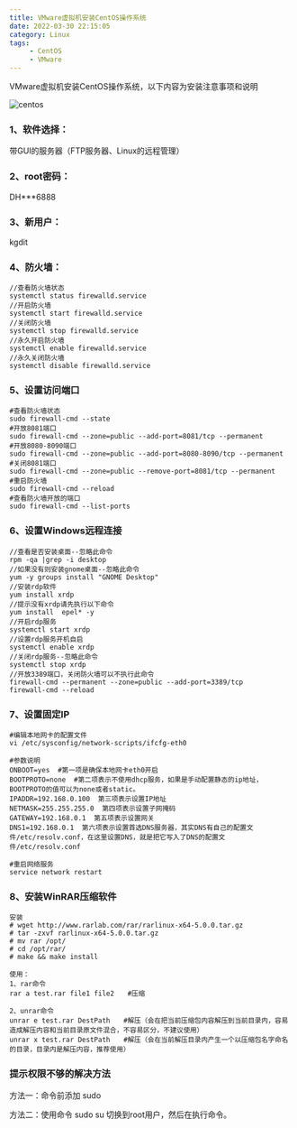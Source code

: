 ```yaml
---
title: VMware虚拟机安装CentOS操作系统
date: 2022-03-30 22:15:05
category: Linux
tags: 
     - CentOS
     - VMware
---
```


VMware虚拟机安装CentOS操作系统，以下内容为安装注意事项和说明

![centos](https://s2.loli.net/2022/06/06/AqmpcIWK7VnsbF2.png)

### 1、软件选择：

带GUI的服务器（FTP服务器、Linux的远程管理）

### 2、root密码：

DH***6888

### 3、新用户：

kgdit

### 4、防火墙：

```
//查看防火墙状态
systemctl status firewalld.service
//开启防火墙
systemctl start firewalld.service
//关闭防火墙
systemctl stop firewalld.service
//永久开启防火墙
systemctl enable firewalld.service
//永久关闭防火墙
systemctl disable firewalld.service
```

### 5、设置访问端口

```
#查看防火墙状态
sudo firewall-cmd --state
#开放8081端口
sudo firewall-cmd --zone=public --add-port=8081/tcp --permanent
#开放8080-8090端口
sudo firewall-cmd --zone=public --add-port=8080-8090/tcp --permanent
#关闭8081端口
sudo firewall-cmd --zone=public --remove-port=8081/tcp --permanent
#重启防火墙
sudo firewall-cmd --reload
#查看防火墙开放的端口
sudo firewall-cmd --list-ports
```

<!--more-->

### 6、设置Windows远程连接

```
//查看是否安装桌面--忽略此命令
rpm -qa |grep -i desktop
//如果没有则安装gnome桌面--忽略此命令
yum -y groups install "GNOME Desktop"
//安装rdp软件
yum install xrdp
//提示没有xrdp请先执行以下命令
yum install  epel* -y
//开启rdp服务
systemctl start xrdp
//设置rdp服务开机自启
systemctl enable xrdp
//关闭rdp服务--忽略此命令
systemctl stop xrdp
//开放3389端口，关闭防火墙可以不执行此命令
firewall-cmd --permanent --zone=public --add-port=3389/tcp
firewall-cmd --reload
```

### 7、设置固定IP

```
#编辑本地网卡的配置文件
vi /etc/sysconfig/network-scripts/ifcfg-eth0

#参数说明
ONBOOT=yes  #第一项是确保本地网卡eth0开启
BOOTPROTO=none  #第二项表示不使用dhcp服务，如果是手动配置静态的ip地址，BOOTPROTO的值可以为none或者static。
IPADDR=192.168.0.100  第三项表示设置IP地址
NETMASK=255.255.255.0  第四项表示设置子网掩码
GATEWAY=192.168.0.1  第五项表示设置网关
DNS1=192.168.0.1  第六项表示设置首选DNS服务器，其实DNS有自己的配置文件/etc/resolv.conf，在这里设置DNS，就是把它写入了DNS的配置文件/etc/resolv.conf

#重启网络服务
service network restart 
```

### 8、安装WinRAR压缩软件

```
安装
# wget http://www.rarlab.com/rar/rarlinux-x64-5.0.0.tar.gz
# tar -zxvf rarlinux-x64-5.0.0.tar.gz
# mv rar /opt/
# cd /opt/rar/
# make && make install

使用：
1、rar命令
rar a test.rar file1 file2　　#压缩

2、unrar命令
unrar e test.rar DestPath　　#解压（会在把当前压缩包内容解压到当前目录内，容易造成解压内容和当前目录原文件混合，不容易区分，不建议使用）
unrar x test.rar DestPath　　#解压（会在当前解压目录内产生一个以压缩包名字命名的目录，目录内是解压内容，推荐使用）
```

### 提示权限不够的解决方法

方法一：命令前添加 sudo

方法二：使用命令 sudo su 切换到root用户，然后在执行命令。



